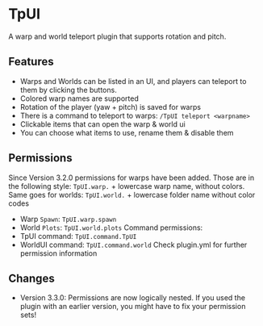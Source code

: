 # TpUI
A warp and world teleport plugin that supports rotation and pitch.
## Features
- Warps and Worlds can be listed in an UI, and players can teleport to them by clicking the buttons.
- Colored warp names are supported
- Rotation of the player (yaw + pitch) is saved for warps
- There is a command to teleport to warps: `/TpUI teleport <warpname>`
- Clickable items that can open the warp & world ui
- You can choose what items to use, rename them & disable them 
## Permissions
Since Version 3.2.0 permissions for warps have been added. Those are in the following style: `TpUI.warp.` + lowercase warp name, without colors. Same goes for worlds: `TpUI.world.` + lowercase folder name without color codes
- Warp `Spawn`: `TpUI.warp.spawn`
- World `Plots`: `TpUI.world.plots`
Command permissions:
- TpUI command: `TpUI.command.TpUI`
- WorldUI command: `TpUI.command.world`
Check plugin.yml for further permission information
## Changes
- Version 3.3.0: Permissions are now logically nested. If you used the plugin with an earlier version, you might have to fix your permission sets!  
 
